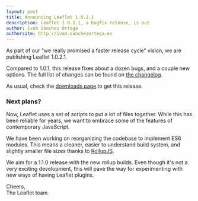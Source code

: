 ```yaml
---
layout: post
title: Announcing Leaflet 1.0.2.1
description: Leaflet 1.0.2.1, a bugfix release, is out
author: Iván Sánchez Ortega
authorsite: http://ivan.sanchezortega.es
---
```


As part of our "we really promised a faster release cycle" vision, we are publishing Leaflet 1.0.2.1.

Compared to 1.0.1, this release fixes about a dozen bugs, and a couple new options. The full list of changes can be found on [the changelog](https://github.com/Leaflet/Leaflet/blob/master/CHANGELOG.md).

As usual, check the [downloads page](http://leafletjs.com/download.html) to get this release.

### Next plans?

Now, Leaflet uses a set of scripts to put a lot of files together. While this has been reliable for years, we want to embrace some of the features of contemporary JavaScript.

We have been working on reorganizing the codebase to implement ES6 modules. This means a cleaner, easier to understand build system, and slightly smaller file sizes thanks to [RollupJS](http://rollupjs.org/).

We aim for a 1.1.0 release with the new rollup builds. Even though it's not a very exciting development, this will pave the way for experimenting with new ways of having Leaflet plugins.


Cheers,<br>
The Leaflet team.

